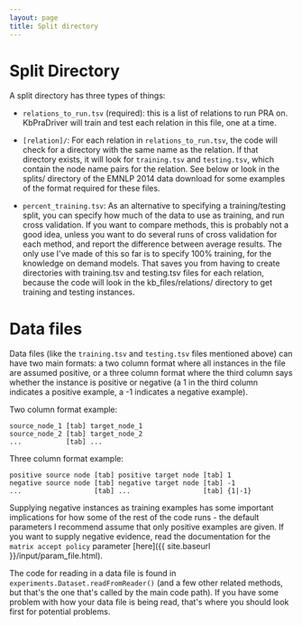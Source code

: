 ```yaml
---
layout: page
title: Split directory
---
```

# Split Directory

A split directory has three types of things:

* `relations_to_run.tsv` (required): this is a list of relations to run PRA on.
  KbPraDriver will train and test each relation in this file, one at a time.

* `[relation]/`: For each relation in `relations_to_run.tsv`, the code will
  check for a directory with the same name as the relation.  If that directory
exists, it will look for `training.tsv` and `testing.tsv`, which contain the
node name pairs for the relation.  See below or look in the splits/ directory
of the EMNLP 2014 data download for some examples of the format required for
these files.

* `percent_training.tsv`: As an alternative to specifying a training/testing
  split, you can specify how much of the data to use as training, and run cross
validation.  If you want to compare methods, this is probably not a good idea,
unless you want to do several runs of cross validation for each method, and
report the difference between average results.  The only use I've made of this
so far is to specify 100% training, for the knowledge on demand models.  That
saves you from having to create directories with training.tsv and testing.tsv
files for each relation, because the code will look in the kb_files/relations/
directory to get training and testing instances.

# Data files

Data files (like the `training.tsv` and `testing.tsv` files mentioned above)
can have two main formats: a two column format where all instances in the file
are assumed positive, or a three column format where the third column says
whether the instance is positive or negative (a 1 in the third column
indicates a positive example, a -1 indicates a negative example).

Two column format example:

    source_node_1 [tab] target_node_1
    source_node_2 [tab] target_node_2
    ...           [tab] ...

Three column format example:

    positive source node [tab] positive target node [tab] 1
    negative source node [tab] negative target node [tab] -1
    ...                  [tab] ...                  [tab] {1|-1}

Supplying negative instances as training examples has some important
implications for how some of the rest of the code runs - the default
parameters I recommend assume that only positive examples are given.  If you
want to supply negative evidence, read the documentation for the `matrix accept
policy` parameter [here]({{ site.baseurl }}/input/param_file.html).

The code for reading in a data file is found in
`experiments.Dataset.readFromReader()` (and a few other related methods, but
that's the one that's called by the main code path).  If you have some problem
with how your data file is being read, that's where you should look first for
potential problems.
